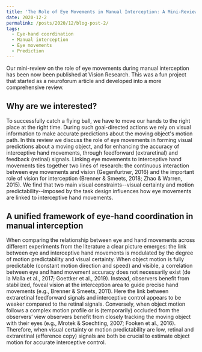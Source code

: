 ```yaml
---
title: 'The Role of Eye Movements in Manual Interception: A Mini-Review'
date: 2020-12-2
permalink: /posts/2020/12/blog-post-2/
tags:
  - Eye-hand coordination
  - Manual interception
  - Eye movements
  - Prediction
---
```


Our mini-review on the role of eye movements during manual interception has been now been published at Vision Research. This was a fun project that started as a neuroforum article and developed into a more comprehensive review.

Why are we interested?
------
To successfully catch a flying ball, we have to move our hands to the right place at the right time. During such goal-directed actions we rely on visual information to make accurate predictions about the moving object's motion path. In this review we discuss the role of eye movements in forming visual predictions about a moving object, and for enhancing the accuracy of interceptive hand movements, through feedforward (extraretinal) and feedback (retinal) signals. Linking eye movements to interceptive hand movements ties together two lines of research: the continuous interaction between eye movements and vision (Gegenfurtner, 2016) and the important role of vision for interception (Brenner & Smeets, 2018; Zhao & Warren, 2015). We find that two main visual constraints--visual certainty and motion predictability--imposed by the task design influences how eye movements are linked to interceptive hand movements. 

A unified framework of eye-hand coordination in manual interception
------
When comparing the relationship between eye and hand movements across different experiments from the literature a clear picture emerges: the link between eye and interceptive hand movements is modulated by the degree of motion predictability and visual certainty. When object motion is fully predictable (constant motion direction and speed) and visible, a correlation between eye and hand movement accuracy does not necessarily exist (de la Malla et al., 2017; Goettker et al., 2019). Instead, observers benefit from stabilized, foveal vision at the interception area to guide precise hand movements (e.g., Brenner & Smeets, 2011). Here the link between extraretinal feedforward signals and interceptive control appears to be weaker compared to the retinal signals. Conversely, when object motion follows a complex motion profile or is (temporarily) occluded from the observers’ view observers benefit from closely tracking the moving object with their eyes (e.g., Mrotek & Soechting, 2007; Fooken et al., 2016). Therefore, when visual certainty or motion predictability are low, retinal and extraretinal (efference copy) signals are both be crucial to estimate object motion for accurate interceptive control.
